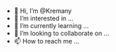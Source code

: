 - 👋 Hi, I’m @Kremany
- 👀 I’m interested in ...
- 🌱 I’m currently learning ...
- 💞️ I’m looking to collaborate on ...
- 📫 How to reach me ...

<!---
Kremany/Kremany is a ✨ special ✨ repository because its `README.md` (this file) appears on your GitHub profile.
You can click the Preview link to take a look at your changes.
--->
